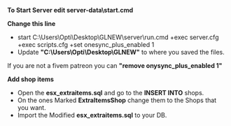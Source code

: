 **To Start Server edit server-data\start.cmd**

**Change this line**
- start C:\Users\Opti\Desktop\GLNEW\server\run.cmd +exec server.cfg +exec scripts.cfg +set onesync_plus_enabled 1
- Update **"C:\Users\Opti\Desktop\GLNEW\"** to where you saved the files.

If you are not a fivem patreon you can **"remove onysync_plus_enabled 1"**

**Add shop items**
- Open the **esx_extraitems.sql** and go to the **INSERT INTO** shops.
- On the ones Marked **ExtraItemsShop** change them to the Shops that you want.
- Import the Modified **esx_extraitems.sql** to your DB.
